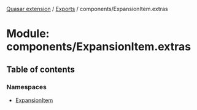 [Quasar extension](../index.md) / [Exports](../modules.md) / components/ExpansionItem.extras

# Module: components/ExpansionItem.extras

## Table of contents

### Namespaces

- [ExpansionItem](components_ExpansionItem_extras.ExpansionItem.md)
